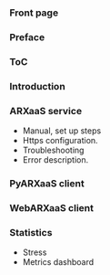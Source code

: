 
### Front page

### Preface

### ToC

### Introduction

### ARXaaS service
- Manual, set up steps
- Https configuration.
- Troubleshooting
- Error description.

### PyARXaaS client

### WebARXaaS client

### Statistics
- Stress
- Metrics dashboard
